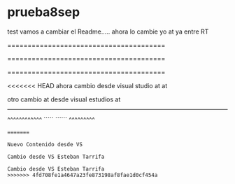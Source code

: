 # prueba8sep
test
vamos a cambiar el Readme.....
ahora lo cambie yo at
ya entre RT

=======================================


=======================================

=======================================

<<<<<<< HEAD
ahora cambio desde visual studio at at

otro cambio at desde visual estudios at
************
^^^^^^^^^^^^
`````     ``````
^^^^^^^^^
`````````````
=======

Nuevo Contenido desde VS

Cambio desde VS Esteban Tarrifa

Cambio desde VS Esteban Tarrifa
>>>>>>> 4fd708fe1a4647a23fe873198af8fae1d0cf454a
